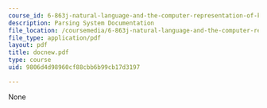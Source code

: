 ```yaml
---
course_id: 6-863j-natural-language-and-the-computer-representation-of-knowledge-spring-2003
description: Parsing System Documentation
file_location: /coursemedia/6-863j-natural-language-and-the-computer-representation-of-knowledge-spring-2003/9806d4d98960cf88cbb6b99cb17d3197_docnew.pdf
file_type: application/pdf
layout: pdf
title: docnew.pdf
type: course
uid: 9806d4d98960cf88cbb6b99cb17d3197

---
```

None